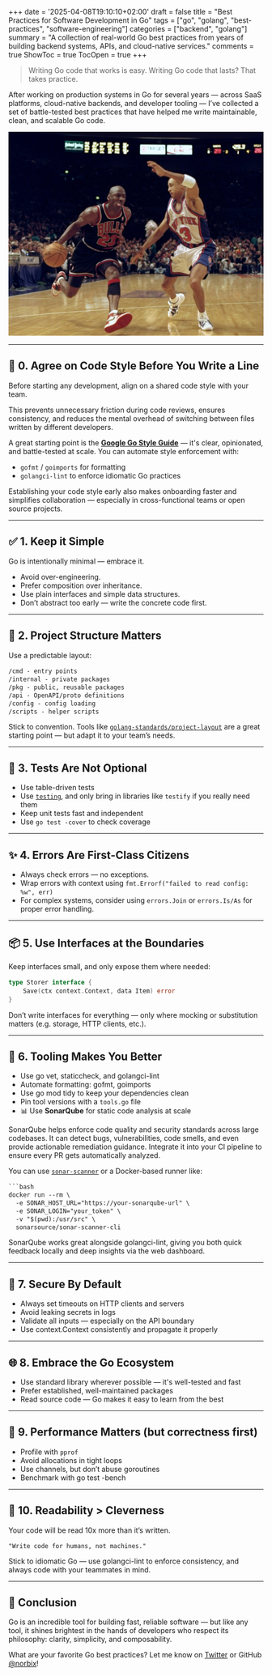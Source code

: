 +++
date = '2025-04-08T19:10:10+02:00'
draft = false
title = "Best Practices for Software Development in Go"
tags = ["go", "golang", "best-practices", "software-engineering"]
categories = ["backend", "golang"]
summary = "A collection of real-world Go best practices from years of building backend systems, APIs, and cloud-native services."
comments = true
ShowToc = true
TocOpen = true
+++

> Writing Go code that works is easy. Writing Go code that lasts? That takes practice.

After working on production systems in Go for several years — across SaaS platforms, cloud-native backends, and developer tooling — I’ve collected a set of battle-tested best practices that have helped me write maintainable, clean, and scalable Go code.

![banner](banner.jpg)

---

## 🧭 0. Agree on Code Style Before You Write a Line

Before starting any development, align on a shared code style with your team.

This prevents unnecessary friction during code reviews, ensures consistency, and reduces the mental overhead of switching between files written by different developers.

A great starting point is the **[Google Go Style Guide](https://google.github.io/styleguide/go/)** — it's clear, opinionated, and battle-tested at scale. You can automate style enforcement with:

- `gofmt` / `goimports` for formatting
- `golangci-lint` to enforce idiomatic Go practices

Establishing your code style early also makes onboarding faster and simplifies collaboration — especially in cross-functional teams or open source projects.

---

## ✅ 1. Keep it Simple

Go is intentionally minimal — embrace it.

- Avoid over-engineering.
- Prefer composition over inheritance.
- Use plain interfaces and simple data structures.
- Don’t abstract too early — write the concrete code first.

---

## 🧱 2. Project Structure Matters

Use a predictable layout:

```text
/cmd - entry points 
/internal - private packages 
/pkg - public, reusable packages 
/api - OpenAPI/proto definitions 
/config - config loading 
/scripts - helper scripts
```


Stick to convention. Tools like [`golang-standards/project-layout`](https://github.com/golang-standards/project-layout) are a great starting point — but adapt it to your team’s needs.

---

## 🧪 3. Tests Are Not Optional

- Use table-driven tests
- Use [`testing`](https://pkg.go.dev/testing), and only bring in libraries like `testify` if you really need them
- Keep unit tests fast and independent
- Use `go test -cover` to check coverage

---

## ✨ 4. Errors Are First-Class Citizens

- Always check errors — no exceptions.
- Wrap errors with context using `fmt.Errorf("failed to read config: %w", err)`
- For complex systems, consider using `errors.Join` or `errors.Is/As` for proper error handling.

---

## 📦 5. Use Interfaces at the Boundaries

Keep interfaces small, and only expose them where needed:

```go
type Storer interface {
    Save(ctx context.Context, data Item) error
}
```

Don’t write interfaces for everything — only where mocking or substitution matters (e.g. storage, HTTP clients, etc.).

---

## 🧰 6. Tooling Makes You Better

- Use go vet, staticcheck, and golangci-lint
- Automate formatting: gofmt, goimports
- Use go mod tidy to keep your dependencies clean
- Pin tool versions with a `tools.go` file
- 📊 Use **SonarQube** for static code analysis at scale

SonarQube helps enforce code quality and security standards across large codebases. It can detect bugs, vulnerabilities, code smells, and even provide actionable remediation guidance. Integrate it into your CI pipeline to ensure every PR gets automatically analyzed.

You can use [`sonar-scanner`](https://docs.sonarsource.com/sonarqube/latest/analyzing-source-code/scanners/sonarscanner/) or a Docker-based runner like:

```text
```bash
docker run --rm \
  -e SONAR_HOST_URL="https://your-sonarqube-url" \
  -e SONAR_LOGIN="your_token" \
  -v "$(pwd):/usr/src" \
  sonarsource/sonar-scanner-cli
```

SonarQube works great alongside golangci-lint, giving you both quick feedback locally and deep insights via the web dashboard.

---

## 🔐 7. Secure By Default

- Always set timeouts on HTTP clients and servers
- Avoid leaking secrets in logs
- Validate all inputs — especially on the API boundary
- Use context.Context consistently and propagate it properly

---

## 🌐 8. Embrace the Go Ecosystem

- Use standard library wherever possible — it's well-tested and fast
- Prefer established, well-maintained packages
- Read source code — Go makes it easy to learn from the best

---

## 🚀 9. Performance Matters (but correctness first)

- Profile with `pprof`
- Avoid allocations in tight loops
- Use channels, but don’t abuse goroutines
- Benchmark with go test -bench

---

## 🧠 10. Readability > Cleverness

Your code will be read 10x more than it’s written.

    "Write code for humans, not machines."

Stick to idiomatic Go — use golangci-lint to enforce consistency, and always code with your teammates in mind.

---

## 🙌 Conclusion

Go is an incredible tool for building fast, reliable software — but like any tool, it shines brightest in the hands of developers who respect its philosophy: clarity, simplicity, and composability.

What are your favorite Go best practices? Let me know on [Twitter](https://x.com/norbixjakubczak) or GitHub [@norbix](https://github.com/norbix)!
